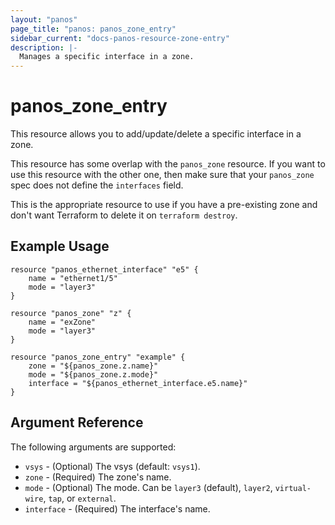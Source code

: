 ```yaml
---
layout: "panos"
page_title: "panos: panos_zone_entry"
sidebar_current: "docs-panos-resource-zone-entry"
description: |-
  Manages a specific interface in a zone.
---
```


# panos_zone_entry

This resource allows you to add/update/delete a specific interface in a zone.

This resource has some overlap with the `panos_zone`
resource.  If you want to use this resource with the other one, then make
sure that your `panos_zone` spec does not define the
`interfaces` field.

This is the appropriate resource to use if you have a pre-existing zone
and don't want Terraform to delete it on `terraform destroy`.

## Example Usage

```hcl
resource "panos_ethernet_interface" "e5" {
    name = "ethernet1/5"
    mode = "layer3"
}

resource "panos_zone" "z" {
    name = "exZone"
    mode = "layer3"
}

resource "panos_zone_entry" "example" {
    zone = "${panos_zone.z.name}"
    mode = "${panos_zone.z.mode}"
    interface = "${panos_ethernet_interface.e5.name}"
}
```

## Argument Reference

The following arguments are supported:

* `vsys` - (Optional) The vsys (default: `vsys1`).
* `zone` - (Required) The zone's name.
* `mode` - (Optional) The mode.  Can be `layer3` (default), `layer2`,
  `virtual-wire`, `tap`, or `external`.
* `interface` - (Required) The interface's name.
